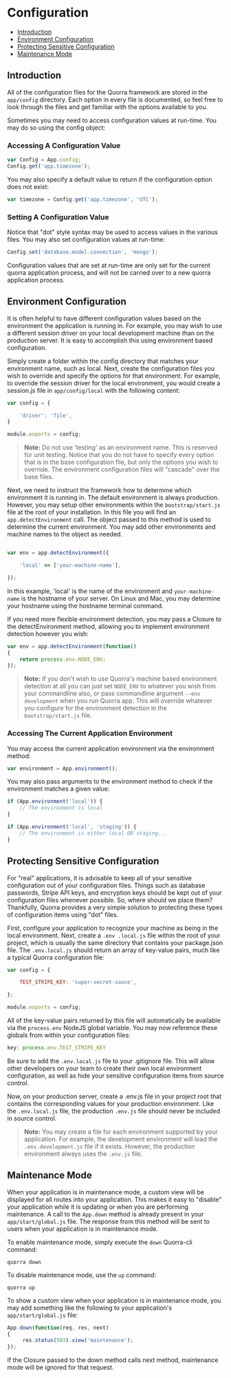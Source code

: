 # Configuration

 - [Introduction](#introduction)
 - [Environment Configuration](#environment-configuration)
 - [Protecting Sensitive Configuration](#protecting-sensitive-configuration)
 - [Maintenance Mode](#maintenance-mode)

## Introduction

All of the configuration files for the Quorra framework are stored in the `app/config` directory. Each option in every
file is documented, so feel free to look through the files and get familiar with the options available to you.

Sometimes you may need to access configuration values at run-time. You may do so using the config object:

### Accessing A Configuration Value

```javascript
var Config = App.config;
Config.get('app.timezone');
```

You may also specify a default value to return if the configuration option does not exist:

```javascript
var timezone = Config.get('app.timezone', 'UTC');
```

### Setting A Configuration Value

Notice that "dot" style syntax may be used to access values in the various files. You may also set configuration values at run-time:

```javascript
Config.set('database.model.connection', 'mongo');
```

Configuration values that are set at run-time are only set for the current quorra application process, and will not be
carried over to a new quorra application process.


## Environment Configuration

It is often helpful to have different configuration values based on the environment the application is running in.
For example, you may wish to use a different session driver on your local development machine than on the production
server. It is easy to accomplish this using environment based configuration.

Simply create a folder within the config directory that matches your environment name, such as local. Next, create
the configuration files you wish to override and specify the options for that environment. For example, to override
the session driver for the local environment, you would create a session.js file in `app/config/local` with the
following
content:

```javascript
var config = {

    'driver': 'file',
}

module.exports = config;
```
> **Note:** Do not use 'testing' as an environment name. This is reserved for unit testing.
Notice that you do not have to specify every option that is in the base configuration file, but only the options you
wish to override. The environment configuration files will "cascade" over the base files.

Next, we need to instruct the framework how to determine which environment it is running in. The default environment
is always production. However, you may setup other environments within the `bootstrap/start.js` file at the root of
your installation. In this file you will find an `app.detectEnvironment` call. The object passed to this method is
used to determine the current environment. You may add other environments and machine names to the object as needed.

```javascript

var env = app.detectEnvironment({

    'local' => ['your-machine-name'],

});
```
In this example, 'local' is the name of the environment and `your-machine-name` is the hostname of your server. On
Linux and Mac, you may determine your hostname using the hostname terminal command.

If you need more flexible environment detection, you may pass a Closure to the detectEnvironment method, allowing you
 to implement environment detection however you wish:

```javascript
var env = app.detectEnvironment(function()
{
    return process.env.NODE_ENV;
});
```

> **Note:** If you don't wish to use Quorra's machine based environment detection at all you can just set `NODE_ENV` to
whatever you wish from your commandline also, or pass commandline argument `--env development` when you run Quorra app.
This will override whatever you configure for the environment detection in the `bootstrap/start.js` file.


### Accessing The Current Application Environment

You may access the current application environment via the environment method:

```javascript
var environment = App.environment();
```

You may also pass arguments to the environment method to check if the environment matches a given value:

```javascript
if (App.environment('local')) {
    // The environment is local
}

if (App.environment('local', 'staging')) {
    // The environment is either local OR staging...
}
```

## Protecting Sensitive Configuration

For "real" applications, it is advisable to keep all of your sensitive configuration out of your configuration files.
 Things such as database passwords, Stripe API keys, and encryption keys should be kept out of your configuration
 files whenever possible. So, where should we place them? Thankfully, Quorra provides a very simple solution to
 protecting these types of configuration items using "dot" files.

First, configure your application to recognize your machine as being in the local environment. Next, create a `.env
.local.js` file within the root of your project, which is usually the same directory that contains your package.json
file. The `.env.local.js` should return an array of key-value pairs, much like a typical Quorra configuration file:

```javascript
var config = {

    TEST_STRIPE_KEY: 'super-secret-sauce',

};

module.exports = config;
```

All of the key-value pairs returned by this file will automatically be available via the `process.env` NodeJS global
variable. You may now reference these globals from within your configuration files:

```javascript
key: process.env.TEST_STRIPE_KEY
```

Be sure to add the `.env.local.js` file to your .gitignore file. This will allow other developers on your team to create
 their own local environment configuration, as well as hide your sensitive configuration items from source control.

Now, on your production server, create a .env.js file in your project root that contains the corresponding values for
your production environment. Like the `.env.local.js` file, the production `.env.js` file should never be included in
source control.

> **Note:** You may create a file for each environment supported by your application. For example, the development
environment will load the `.env.development.js` file if it exists. However, the production environment always uses the
`.env.js` file.

## Maintenance Mode

When your application is in maintenance mode, a custom view will be displayed for all routes into your application.
This makes it easy to "disable" your application while it is updating or when you are performing maintenance. A call
to the `App.down` method is already present in your `app/start/global.js` file. The response from this method will be
sent to users when your application is in maintenance mode.

To enable maintenance mode, simply execute the `down` Quorra-cli command:

```
quorra down
```

To disable maintenance mode, use the `up` command:

```
quorra up
```

To show a custom view when your application is in maintenance mode, you may add something like the following to your
 application's `app/start/global.js` file:

```javascript
App.down(function(req, res, next)
{
     res.status(503).view('maintenance');
});
```

If the Closure passed to the down method calls next method, maintenance mode will be ignored for that request.